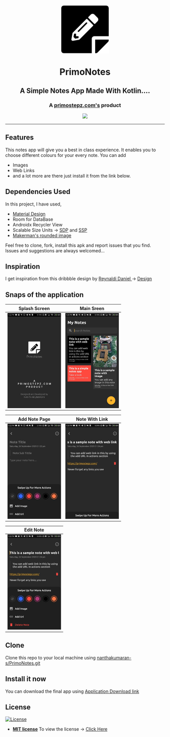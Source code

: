 <p align="center">
  <a href="https://primostepz.com"><img src="https://github.com/nanthakumaran-s/PrimoNotes/blob/master/images%20for%20github/Logo.png" /></a>
  <h1 align="center"> PrimoNotes </h1>
 </p>
<h2 align="center">
  A Simple Notes App Made With Kotlin....
</h2>
<h3 align="center">
  A <a href="https://primostepz.com">primostepz.com's</a> product </h3>
<p align="center">
  <a href="https://github.com/nanthakumaran-s/PrimoNotes/blob/master/LICENSE"><img src="https://badgen.net/badge/license/MIT/blue" /></a>
</p>

---

## Features

This notes app will give you a best in class experience. It enables you to choose different colours for your every note. You can add 
- Images
- Web Links
- and a lot more are there just install it from the link below.

## Dependencies Used
In this project, I have used,
- [Material Design](https://material.io/)
- Room for DataBase
- Androidx Recycler View
- Scalable Size Units ->  [SDP](https://github.com/intuit/sdp) and [SSP](https://github.com/intuit/ssp)
- [Makerman's rounded image](https://github.com/vinc3m1/RoundedImageView)

Feel free to clone, fork, install this apk and report issues that you find. Issues and suggestions are always welcomed...

## Inspiration 
I get inspiration from this dribbble design by [Reynaldi Daniel ](https://dribbble.com/ReyDnL) -> [Design](https://dribbble.com/shots/11123324-Notes-App)

## Snaps of the application

|  Splash Screen |  Main Sreen | 
|---|---|
|<img height="300" src="https://github.com/nanthakumaran-s/PrimoNotes/blob/master/images%20for%20github/splash%20screen.jpeg">| <img  height="300" src="https://github.com/nanthakumaran-s/PrimoNotes/blob/master/images%20for%20github/main%20page.jpeg">| 

| Add Note Page | Note With Link  |
|---|---|
|<img   height="300" src="https://github.com/nanthakumaran-s/PrimoNotes/blob/master/images%20for%20github/create%20note%20page.jpeg">| <img   height="300" src="https://github.com/nanthakumaran-s/PrimoNotes/blob/master/images%20for%20github/note%20with%20link.jpeg">|

| Edit Note |
|---|
| <img height="300" src="https://github.com/nanthakumaran-s/PrimoNotes/blob/master/images%20for%20github/editable%20options.jpeg">|

## Clone
Clone this repo to your local machine using [nanthakumaran-s/PrimoNotes.git](https://github.com/nanthakumaran-s/PrimoNotes.git)

## Install it now
You can download the final app using [Application Download link](https://github.com/nanthakumaran-s/PrimoNotes/raw/master/PrimoNotes.apk)

## License 
[![License](http://img.shields.io/:license-mit-blue.svg?style=flat-square)](http://badges.mit-license.org)
- **[MIT license](http://opensource.org/licenses/mit-license.php)**
To view the license -> [Click Here](https://github.com/nanthakumaran-s/PrimoNotes/blob/master/LICENSE)
